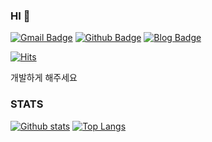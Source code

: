 ### HI 👋
[![Gmail Badge](https://img.shields.io/badge/-bybycu118@gmail.com-c14438?style=for-the-badge&logo=Gmail&logoColor=white&link=mailto:bybycu118@gmail.com)](mailto:bybycu118@gmail.com)
[![Github Badge](https://img.shields.io/badge/-GitHub-grey?style=for-the-badge&logo=github&logoColor=white&link=https://github.com/KIM-TABLE-NEXT/)](https://www.github.com/KIM-TABLE-NEXT/)
[![Blog Badge](https://img.shields.io/badge/-velog-%2320C997?style=for-the-badge&logo=velog&logoColor=white&labelColor=%2320C997&link=https://velog.io/@kim_table_next/posts)](https://velog.io/@kim_table_next/posts)

[![Hits](https://hits.seeyoufarm.com/api/count/incr/badge.svg?url=https%3A%2F%2Fgithub.com%2FKIM-TABLE-NEXT%2Fhit-counter&count_bg=%23389EAC&title_bg=%23000000&icon=bitrise.svg&icon_color=%23FFFFFF&title=%5E_%5E&edge_flat=true)](https://hits.seeyoufarm.com)<p align='left'>개발하게 해주세요 </p>
### STATS
[![Github stats](https://github-readme-stats.vercel.app/api?username=KIM-TABLE-NEXT&show_icons=true&count_private=true&include_all_commits=true)](https://github.com/KIM-TABLE-NEXT/github-readme-stats)
[![Top Langs](https://github-readme-stats.vercel.app/api/top-langs/?username=KIM-TABLE-NEXT&layout=compact)](https://github.com/KIM-TABLE-NEXT/github-readme-stats)
